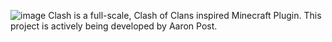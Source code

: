 ![image](https://i.ibb.co/jRTj4Rm/Ct67im-Mb-4x.png)
Clash is a full-scale, Clash of Clans inspired Minecraft Plugin.
This project is actively being developed by Aaron Post.
